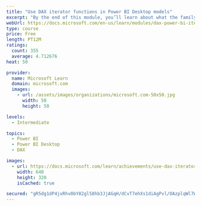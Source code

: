 ```yaml
---
title: "Use DAX iterator functions in Power BI Desktop models"
excerpt: "By the end of this module, you’ll learn about what the family of iterator functions can do and how to use them in your DAX calculations. Calculations will include custom summarizations, ranking, and concatenation."
webUrl: https://docs.microsoft.com/en-us/learn/modules/dax-power-bi-iterator-functions/
type: course
price: Free
length: PT12M
ratings:
  count: 355
  average: 4.712676
heat: 50

provider:
  name: Microsoft Learn
  domain: microsoft.com
  images:
    - url: /assets/images/organizations/microsoft.com-50x50.jpg
      width: 50
      height: 50

levels:
  - Intermediate

topics:
  - Power BI
  - Power BI Desktop
  - DAX

images:
  - url: https://docs.microsoft.com/learn/achievements/use-dax-iterator-functions-power-bi-desktop-social.png
    width: 640
    height: 320
    isCached: true

secured: "gR5dg1dP4jxRhv0bY82gl58hb3JjAGqH/dCvT7ehXs1diAgPvl/OAzplqWl7W4ARueLnUdqi9NXw/juRrr3eyby0ropP9op64B4zRmV+wTeROdIvnMDEGnghuqA/flCjx9qrnQYFe4AwYbX3m86bvHs3BPSCv7yYgl658PtEKu9elF2ox0Amxtbbcbtr8zX7S2El7PQ3bVHBI98BrISQF+jGDAALLAYfVsCpGEMTuq9Nx8GS6IjG4gACvvpFX9wuyz3H1uuWYEPU3fdtyWTcJggCKCGYP2ZnM00tzyHPTgUwz1vMgur7rae9WwqV8e63Cs3MMO/B98pSF0BojieXQdnzxHQE94b2Krpr3F2fH4mJyJ7u7zpW8qlZQOg1eS3wT0KX3B1dCJlj0a/ZXW73nOIPMy3o17JDrUqlau+tMdk=;FVujLB+0sePkgH6/mS7T7g=="
---
```


